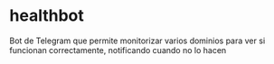 # healthbot
Bot de Telegram que permite monitorizar varios dominios para ver si funcionan correctamente, notificando cuando no lo hacen
